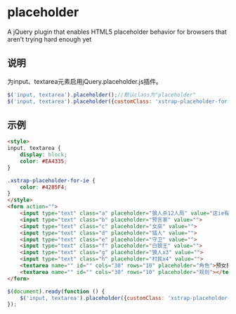 # placeholder

A jQuery plugin that enables HTML5 placeholder behavior for browsers that aren’t trying hard enough yet

## 说明
为input、textarea元素启用jQuery.placeholder.js插件。
````js
$('input, textarea').placeholder();//默认class为"placeholder"
$('input, textarea').placeholder({customClass: 'xstrap-placeholder-for-ie'});
````

## 示例
````html
<style>
input, textarea {
    display: block;
    color: #EA4335;
}

.xstrap-placeholder-for-ie {
    color: #4285F4;
}
</style>
<form action="">
    <input type="text" class="a" placeholder="狼人杀12人局" value="这ie有毒">
    <input type="text" class="b" placeholder="预言家" value="">
    <input type="text" class="c" placeholder="女巫" value="">
    <input type="text" class="d" placeholder="猎人" value="">
    <input type="text" class="e" placeholder="守卫" value="">
    <input type="text" class="f" placeholder="白狼王" value="">
    <input type="text" class="g" placeholder="狼人x3" value="">
    <input type="text" class="h" placeholder="村民x4" value="">
    <textarea name="" id="" cols="30" rows="10" placeholder="角色">预女猎守+白狼王</textarea>
    <textarea name="" id="" cols="30" rows="10" placeholder="规则"></textarea>
</form>
````

````js
$(document).ready(function () {
    $('input, textarea').placeholder({customClass: 'xstrap-placeholder-for-ie'});
});
````